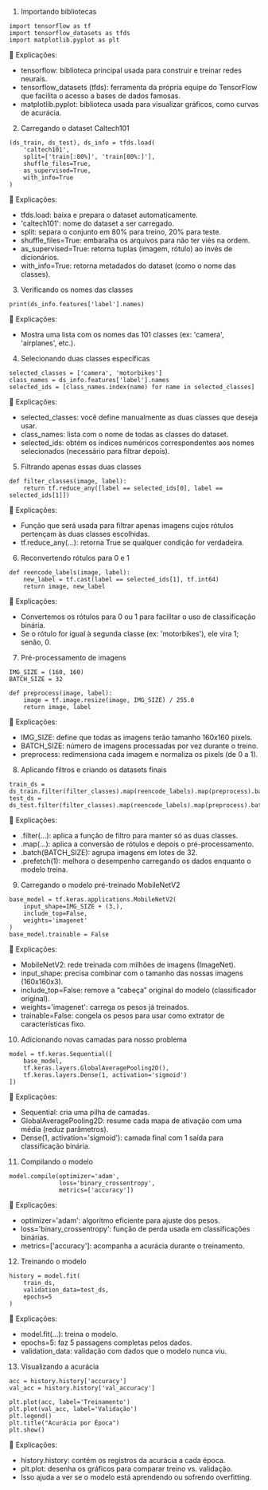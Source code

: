 1. Importando bibliotecas
```
import tensorflow as tf
import tensorflow_datasets as tfds
import matplotlib.pyplot as plt
```

📝 Explicações:
- tensorflow: biblioteca principal usada para construir e treinar redes neurais.
- tensorflow_datasets (tfds): ferramenta da própria equipe do TensorFlow que facilita o acesso a bases de dados famosas.
- matplotlib.pyplot: biblioteca usada para visualizar gráficos, como curvas de acurácia.

2. Carregando o dataset Caltech101
```
(ds_train, ds_test), ds_info = tfds.load(
    'caltech101',
    split=['train[:80%]', 'train[80%:]'],
    shuffle_files=True,
    as_supervised=True,
    with_info=True
)
```

📝 Explicações:
- tfds.load: baixa e prepara o dataset automaticamente.
- 'caltech101': nome do dataset a ser carregado.
- split: separa o conjunto em 80% para treino, 20% para teste.
- shuffle_files=True: embaralha os arquivos para não ter viés na ordem.
- as_supervised=True: retorna tuplas (imagem, rótulo) ao invés de dicionários.
- with_info=True: retorna metadados do dataset (como o nome das classes).

3. Verificando os nomes das classes
```
print(ds_info.features['label'].names)
```

📝 Explicações:
- Mostra uma lista com os nomes das 101 classes (ex: 'camera', 'airplanes', etc.).

4. Selecionando duas classes específicas
```
selected_classes = ['camera', 'motorbikes']
class_names = ds_info.features['label'].names
selected_ids = [class_names.index(name) for name in selected_classes]
```

📝 Explicações:
- selected_classes: você define manualmente as duas classes que deseja usar.
- class_names: lista com o nome de todas as classes do dataset.
- selected_ids: obtém os índices numéricos correspondentes aos nomes selecionados (necessário para filtrar depois).

5. Filtrando apenas essas duas classes
```
def filter_classes(image, label):
    return tf.reduce_any([label == selected_ids[0], label == selected_ids[1]])
```

📝 Explicações:
- Função que será usada para filtrar apenas imagens cujos rótulos pertençam às duas classes escolhidas.
- tf.reduce_any(...): retorna True se qualquer condição for verdadeira.

6. Reconvertendo rótulos para 0 e 1
```
def reencode_labels(image, label):
    new_label = tf.cast(label == selected_ids[1], tf.int64)
    return image, new_label
```

📝 Explicações:
- Convertemos os rótulos para 0 ou 1 para facilitar o uso de classificação binária.
- Se o rótulo for igual à segunda classe (ex: 'motorbikes'), ele vira 1; senão, 0.

7. Pré-processamento de imagens
```
IMG_SIZE = (160, 160)
BATCH_SIZE = 32

def preprocess(image, label):
    image = tf.image.resize(image, IMG_SIZE) / 255.0
    return image, label
```

📝 Explicações:
- IMG_SIZE: define que todas as imagens terão tamanho 160x160 pixels.
- BATCH_SIZE: número de imagens processadas por vez durante o treino.
- preprocess: redimensiona cada imagem e normaliza os pixels (de 0 a 1).

8. Aplicando filtros e criando os datasets finais
```
train_ds = ds_train.filter(filter_classes).map(reencode_labels).map(preprocess).batch(BATCH_SIZE).prefetch(1)
test_ds = ds_test.filter(filter_classes).map(reencode_labels).map(preprocess).batch(BATCH_SIZE).prefetch(1)
```

📝 Explicações:
- .filter(...): aplica a função de filtro para manter só as duas classes.
- .map(...): aplica a conversão de rótulos e depois o pré-processamento.
- .batch(BATCH_SIZE): agrupa imagens em lotes de 32.
- .prefetch(1): melhora o desempenho carregando os dados enquanto o modelo treina.

9. Carregando o modelo pré-treinado MobileNetV2
```
base_model = tf.keras.applications.MobileNetV2(
    input_shape=IMG_SIZE + (3,),
    include_top=False,
    weights='imagenet'
)
base_model.trainable = False
```

📝 Explicações:
- MobileNetV2: rede treinada com milhões de imagens (ImageNet).
- input_shape: precisa combinar com o tamanho das nossas imagens (160x160x3).
- include_top=False: remove a “cabeça” original do modelo (classificador original).
- weights='imagenet': carrega os pesos já treinados.
- trainable=False: congela os pesos para usar como extrator de características fixo.

10. Adicionando novas camadas para nosso problema
```
model = tf.keras.Sequential([
    base_model,
    tf.keras.layers.GlobalAveragePooling2D(),
    tf.keras.layers.Dense(1, activation='sigmoid')
])
```

📝 Explicações:
- Sequential: cria uma pilha de camadas.
- GlobalAveragePooling2D: resume cada mapa de ativação com uma média (reduz parâmetros).
- Dense(1, activation='sigmoid'): camada final com 1 saída para classificação binária.

11. Compilando o modelo
```
model.compile(optimizer='adam',
              loss='binary_crossentropy',
              metrics=['accuracy'])
```

📝 Explicações:
- optimizer='adam': algoritmo eficiente para ajuste dos pesos.
- loss='binary_crossentropy': função de perda usada em classificações binárias.
- metrics=['accuracy']: acompanha a acurácia durante o treinamento.

12. Treinando o modelo
```
history = model.fit(
    train_ds,
    validation_data=test_ds,
    epochs=5
)
```

📝 Explicações:
- model.fit(...): treina o modelo.
- epochs=5: faz 5 passagens completas pelos dados.
- validation_data: validação com dados que o modelo nunca viu.

13. Visualizando a acurácia
```
acc = history.history['accuracy']
val_acc = history.history['val_accuracy']

plt.plot(acc, label='Treinamento')
plt.plot(val_acc, label='Validação')
plt.legend()
plt.title("Acurácia por Época")
plt.show()
```

📝 Explicações:
- history.history: contém os registros da acurácia a cada época.
- plt.plot: desenha os gráficos para comparar treino vs. validação.
- Isso ajuda a ver se o modelo está aprendendo ou sofrendo overfitting.